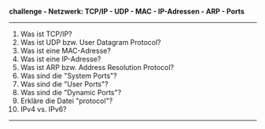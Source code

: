 
**challenge - Netzwerk: TCP/IP - UDP - MAC - IP-Adressen - ARP - Ports**

---

01. Was ist TCP/IP?
02. Was ist UDP bzw. User Datagram Protocol?
03. Was ist eine MAC-Adresse?
04. Was ist eine IP-Adresse?
05. Was ist ARP bzw. Address Resolution Protocol?
06. Was sind die "System Ports"?
07. Was sind die "User Ports"?
08. Was sind die "Dynamic Ports"?
09. Erkläre die Datei "protocol"?
10. IPv4 vs. IPv6?

---
